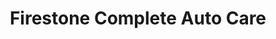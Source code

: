 ---
title: "Firestone Complete Auto Care"
url: /detroit/firestone-complete-auto-care/
shop: Autowerkstatt
---